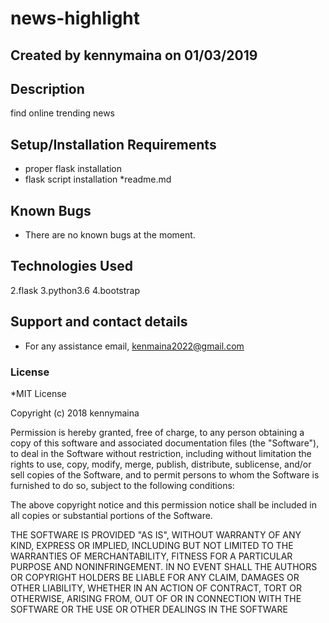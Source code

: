 # news-highlight
## Created by **kennymaina on 01/03/2019**
## Description
find online trending news
## Setup/Installation Requirements
* proper flask installation
* flask script installation
*readme.md
## Known Bugs
* There are no known bugs at the moment. 
## Technologies Used
 2.flask
 3.python3.6
 4.bootstrap
## Support and contact details
* For any assistance email, kenmaina2022@gmail.com
### License
*MIT License

Copyright (c) 2018 kennymaina

Permission is hereby granted, free of charge, to any person obtaining a copy
of this software and associated documentation files (the "Software"), to deal
in the Software without restriction, including without limitation the rights
to use, copy, modify, merge, publish, distribute, sublicense, and/or sell
copies of the Software, and to permit persons to whom the Software is
furnished to do so, subject to the following conditions:

The above copyright notice and this permission notice shall be included in all
copies or substantial portions of the Software.

THE SOFTWARE IS PROVIDED "AS IS", WITHOUT WARRANTY OF ANY KIND, EXPRESS OR
IMPLIED, INCLUDING BUT NOT LIMITED TO THE WARRANTIES OF MERCHANTABILITY,
FITNESS FOR A PARTICULAR PURPOSE AND NONINFRINGEMENT. IN NO EVENT SHALL THE
AUTHORS OR COPYRIGHT HOLDERS BE LIABLE FOR ANY CLAIM, DAMAGES OR OTHER
LIABILITY, WHETHER IN AN ACTION OF CONTRACT, TORT OR OTHERWISE, ARISING FROM,
OUT OF OR IN CONNECTION WITH THE SOFTWARE OR THE USE OR OTHER DEALINGS IN THE
SOFTWARE
  

